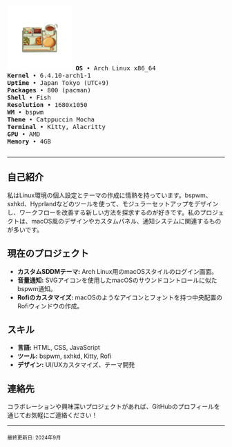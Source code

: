 <table align="center">
  <tr>
      <img src="https://github.com/Zyphorus/Zyphorus/blob/main/%E3%82%B3%E3%83%BC%E3%83%92%E3%83%BC%E3%81%A8%E5%A1%A9.png" alt="Profile Photo" width="150" height="150">
    <tr align="center">
      <samp>
        <b>OS</b>         • Arch Linux x86_64<br>
        <b>Kernel</b>     • 6.4.10-arch1-1<br>
        <b>Uptime</b>     • Japan Tokyo (UTC+9)<br>
        <b>Packages</b>   • 800 (pacman)<br>
        <b>Shell</b>      • Fish<br>
        <b>Resolution</b> • 1680x1050<br>
        <b>WM</b>         • bspwm<br>
        <b>Theme</b>      • Catppuccin Mocha<br>
        <b>Terminal</b>   • Kitty, Alacritty<br>
        <b>GPU</b>        • AMD<br>
        <b>Memory</b>     • 4GB<br>
      </samp>
    </td>
  </tr>
</table>

---

## 自己紹介
私はLinux環境の個人設定とテーマの作成に情熱を持っています。bspwm、sxhkd、Hyprlandなどのツールを使って、モジュラーセットアップをデザインし、ワークフローを改善する新しい方法を探求するのが好きです。私のプロジェクトは、macOS風のデザインやカスタムパネル、通知システムに関連するものが多いです。

## 現在のプロジェクト
- **カスタムSDDMテーマ:** Arch Linux用のmacOSスタイルのログイン画面。
- **音量通知:** SVGアイコンを使用したmacOSのサウンドコントロールに似たbspwm通知。
- **Rofiのカスタマイズ:** macOSのようなアイコンとフォントを持つ中央配置のRofiウィンドウの作成。

## スキル
- **言語:** HTML, CSS, JavaScript
- **ツール:** bspwm, sxhkd, Kitty, Rofi
- **デザイン:** UI/UXカスタマイズ、テーマ開発

## 連絡先
コラボレーションや興味深いプロジェクトがあれば、GitHubのプロフィールを通じてお気軽にご連絡ください！

---

<sub>最終更新日: 2024年9月</sub>